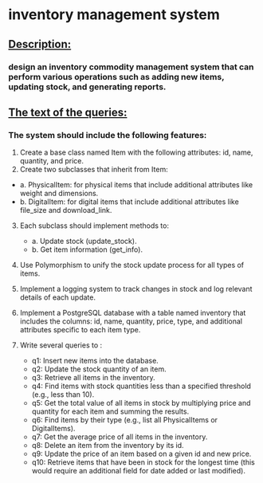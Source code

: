 # inventory management system

## [Description:](https://github.com/markdown-it/markdown-it-sub)
### design an inventory  commodity management system that can perform various operations such as adding new items, updating stock, and generating reports.

## [The text of the queries:](https://github.com/markdown-it/markdown-it-sub)
### The system should include the following features:
1.  Create a base class named Item with the following attributes: id, name, quantity, and price.
2.  Create two subclasses that inherit from Item:
   - a. PhysicalItem: for physical items that include additional attributes like weight and dimensions.
   - b. DigitalItem: for digital items that include additional attributes like file_size and download_link.

3. Each subclass should implement methods to:
   - a. Update stock (update_stock).
   - b. Get item information (get_info).

4. Use Polymorphism to unify the stock update process for all types of items.
5. Implement a logging system to track changes in stock and log relevant details of each update.
6. Implement a PostgreSQL database with a table named inventory that includes the columns: id, name, quantity, price, type, and additional attributes specific to each item type.
7. Write several queries to :
   - q1: Insert new items into the database.
   - q2: Update the stock quantity of an item.
   - q3: Retrieve all items in the inventory.
   - q4: Find items with stock quantities less than a specified threshold (e.g., less than 10).
   - q5: Get the total value of all items in stock by multiplying price and quantity for each item and summing the results.
   - q6: Find items by their type (e.g., list all PhysicalItems or DigitalItems).
   - q7: Get the average price of all items in the inventory.
   - q8: Delete an item from the inventory by its id.
   - q9: Update the price of an item based on a given id and new price.
   - q10: Retrieve items that have been in stock for the longest time (this would require an additional field for date added or last modified).
